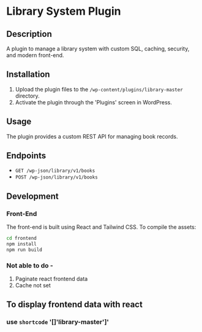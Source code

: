 # Library System Plugin

## Description

A plugin to manage a library system with custom SQL, caching, security, and modern front-end.

## Installation

1. Upload the plugin files to the `/wp-content/plugins/library-master` directory.
2. Activate the plugin through the 'Plugins' screen in WordPress.

## Usage

The plugin provides a custom REST API for managing book records.

## Endpoints

- `GET /wp-json/library/v1/books`
- `POST /wp-json/library/v1/books`

## Development

### Front-End

The front-end is built using React and Tailwind CSS. To compile the assets:

```sh
cd frontend
npm install
npm run build
```

### Not able to do -
1. Paginate react frontend data
2. Cache not set

## To display frontend data with react
### use `shortcode` '[]'library-master']'